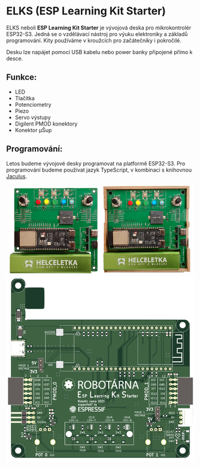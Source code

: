 # ELKS (ESP Learning Kit Starter)

ELKS neboli **ESP Learning Kit Starter** je vývojová deska pro mikrokontrolér ESP32-S3.
Jedná se o vzdělávací nástroj pro výuku elektroniky a základů programování.
Kity používáme v kroužcích pro začátečníky i pokročilé.

Desku lze napájet pomocí USB kabelu nebo power banky připojené přímo k desce.

## Funkce:
- LED
- Tlačítka
- Potenciometry
- Piezo
- Servo výstupy
- Digilent PMOD konektory
- Konektor μŠup

## Programování:
Letos budeme vývojové desky programovat na platformě ESP32-S3. Pro programování budeme používat jazyk TypeScript, v kombinaci s knihovnou [Jaculus](https://jaculus.org/).

<div align="center">
    <img src="./assets/elks-power.png" width="49%">
    <img src="./assets/elks-box.png" width="49%">
</div>

<div align="center">
    <img src="./assets/elks-model.png">
</div>
